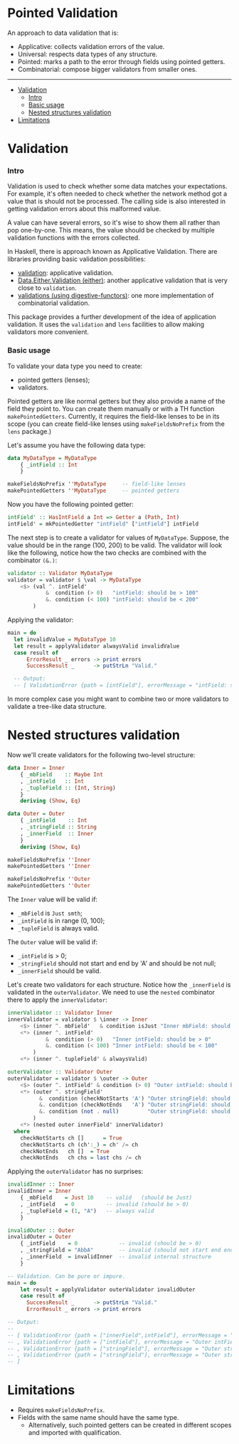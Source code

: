# Pointed Validation

An approach to data validation that is:
- Applicative: collects validation errors of the value.
- Universal: respects data types of any structure.
- Pointed: marks a path to the error through fields using pointed getters.
- Combinatorial: compose bigger validators from smaller ones.

---

- [Validation](#Validation)
  - [Intro](#Intro)
  - [Basic usage](#basic-usage)
  - [Nested structures validation](#Nested-structures-validation)
- [Limitations](#limitations)

# Validation

### Intro

Validation is used to check whether some data matches your expectations.
For example, it's often needed to check whether the network method got
a value that is should not be processed. The calling side is also interested
in getting validation errors about this malformed value.

A value can have several errors, so it's wise to show them all
rather than pop one-by-one. This means, the value should be checked
by multiple validation functions with the errors collected.

In Haskell, there is approach known as Applicative Validation.
There are libraries providing basic validation possibilities:

- [validation](http://hackage.haskell.org/package/validation): applicative validation.
- [Data.Either.Validation (either)](http://hackage.haskell.org/package/either-5.0.1/docs/Data-Either-Validation.html): another applicative validation that is very close to `validation`.
- [validations (using digestive-functors)](https://github.com/mavenraven/validations): one more implementation of combinatorial validation.

This package provides a further development of the idea of application validation.
It uses the `validation` and `lens` facilities to allow making validators
more convenient.

### Basic usage

To validate your data type you need to create:

- pointed getters (lenses);
- validators.

Pointed getters are like normal getters but they also provide a name
of the field they point to. You can create them manually or with a TH function
`makePointedGetters`. Currently, it requires the field-like lenses to be
in its scope (you can create field-like lenses using `makeFieldsNoPrefix` from the `lens` package.)

Let's assume you have the following data type:

```haskell
data MyDataType = MyDataType
    { _intField :: Int
    }

makeFieldsNoPrefix ''MyDataType     -- field-like lenses
makePointedGetters ''MyDataType     -- pointed getters
```

Now you have the following pointed getter:

```haskell
intField' :: HasIntField a Int => Getter a (Path, Int)
intField' = mkPointedGetter "intField" ["intField"] intField
```

The next step is to create a validator for values of `MyDataType`.
Suppose, the value should be in the range (100, 200) to be valid.
The validator will look like the following, notice how the two checks
are combined with the combinator `(&.)`:

```haskell
validator :: Validator MyDataType
validator = validator $ \val -> MyDataType
    <$> (val ^. intField'
            &  condition (> 0)   "intField: should be > 100"
            &. condition (< 100) "intField: should be < 200"
        )
```

Applying the validator:

```haskell
main = do
  let invalidValue = MyDataType 10
  let result = applyValidator alwaysValid invalidValue
  case result of
      ErrorResult _ errors -> print errors
      SuccessResult _      -> putStrLn "Valid."

  -- Output:
  -- [ ValidationError {path = [intField"], errorMessage = "intField: should be > 100"}]
```

In more complex case you might want to combine two or more validators
to validate a tree-like data structure.

# Nested structures validation

Now we'll create validators for the following two-level structure:

```haskell
data Inner = Inner
    { _mbField    :: Maybe Int
    , _intField   :: Int
    , _tupleField :: (Int, String)
    }
    deriving (Show, Eq)

data Outer = Outer
    { _intField    :: Int
    , _stringField :: String
    , _innerField  :: Inner
    }
    deriving (Show, Eq)

makeFieldsNoPrefix ''Inner
makePointedGetters ''Inner

makeFieldsNoPrefix ''Outer
makePointedGetters ''Outer
```

The `Inner` value will be valid if:
  - `_mbField` is `Just smth`;
  - `_intField` is in range (0, 100);
  - `_tupleField` is always valid.

The `Outer` value will be valid if:
  - `_intField` is > 0;
  - `_stringField` should not start and end by 'A' and should be not null;
  - `_innerField` should be valid.

Let's create two validators for each structure. Notice how the `_innerField`
is validated in the `outerValidator`. We need to use the `nested` combinator there
to apply the `innerValidator`:

```haskell
innerValidator :: Validator Inner
innerValidator = validator $ \inner -> Inner
    <$> (inner ^. mbField'   & condition isJust "Inner mbField: should be Just a")
    <*> (inner ^. intField'
            &  condition (> 0)   "Inner intField: should be > 0"
            &. condition (< 100) "Inner intField: should be < 100"
        )
    <*> (inner ^. tupleField' & alwaysValid)

outerValidator :: Validator Outer
outerValidator = validator $ \outer -> Outer
    <$> (outer ^. intField' & condition (> 0) "Outer intField: should be > 0")
    <*> (outer ^. stringField'
          &  condition (checkNotStarts 'A') "Outer stringField: should not start from A"
          &. condition (checkNotEnds   'A') "Outer stringField: should not end by A"
          &. condition (not . null)         "Outer stringField: should not be null"
        )
    <*> (nested outer innerField' innerValidator)
  where
    checkNotStarts ch []      = True
    checkNotStarts ch (ch':_) = ch' /= ch
    checkNotEnds   ch []  = True
    checkNotEnds   ch chs = last chs /= ch
```

Applying the `outerValidator` has no surprises:

```haskell
invalidInner :: Inner
invalidInner = Inner
    { _mbField    = Just 10    -- valid   (should be Just)
    , _intField   = 0          -- invalid (should be > 0)
    , _tupleField = (1, "A")   -- always valid
    }

invalidOuter :: Outer
invalidOuter = Outer
    { _intField    = 0             -- invalid (should be > 0)
    , _stringField = "AbbA"        -- invalid (should not start end end by 'A')
    , _innerField  = invalidInner  -- invalid internal structure
    }

-- Validation. Can be pure or impure.
main = do
    let result = applyValidator outerValidator invalidOuter
    case result of
      SuccessResult _      -> putStrLn "Valid."
      ErrorResult _ errors -> print errors

-- Output:
--
-- [ ValidationError {path = ["innerField",intField"], errorMessage = "Inner intField: should be > 0"}
-- , ValidationError {path = ["intField"], errorMessage = "Outer intField: should be > 0"}
-- , ValidationError {path = ["stringField"], errorMessage = "Outer stringField: should not start from A"}
-- , ValidationError {path = ["stringField"], errorMessage = "Outer stringField: should not end by A"}
-- ]
```

# Limitations

- Requires `makeFieldsNoPrefix`.
- Fields with the same name should have the same type.
  - Alternatively, such pointed getters can be created in different scopes and imported with qualification.
